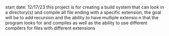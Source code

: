 start date: 12/17/23
this project is for creating a build system that can look in a directory(s) and compile all file ending with a specific extension, the goal will be to add recursion and the ability to have mutliple extensio
n that the program looks for and compiles as well as the ability to use different compilers for files with different extensions
